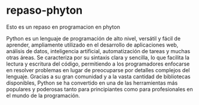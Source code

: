 # repaso-phyton
Esto es un repaso en programacion en phyton

Python es un lenguaje de programación de alto nivel, versátil y fácil de aprender, ampliamente utilizado en el desarrollo de aplicaciones web, análisis de datos, inteligencia artificial, automatización de tareas y muchas otras áreas. Se caracteriza por su sintaxis clara y sencilla, lo que facilita la lectura y escritura del código, permitiendo a los programadores enfocarse en resolver problemas en lugar de preocuparse por detalles complejos del lenguaje. Gracias a su gran comunidad y a la vasta cantidad de bibliotecas disponibles, Python se ha convertido en una de las herramientas más populares y poderosas tanto para principiantes como para profesionales en el mundo de la programación.
